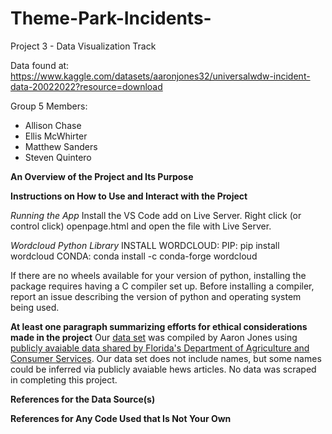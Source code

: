 # Theme-Park-Incidents-
Project 3 - Data Visualization Track

Data found at: https://www.kaggle.com/datasets/aaronjones32/universalwdw-incident-data-20022022?resource=download

Group 5 Members:
* Allison Chase
* Ellis McWhirter
* Matthew Sanders
* Steven Quintero


**An Overview of the Project and Its Purpose**



**Instructions on How to Use and Interact with the Project**

*Running the App*
Install the VS Code add on Live Server.
Right click (or control click) openpage.html and open the file with Live Server.

*Wordcloud Python Library*
INSTALL WORDCLOUD:
PIP: pip install wordcloud
CONDA: conda install -c conda-forge wordcloud

If there are no wheels available for your version of python, installing the package requires having a C compiler set up. Before installing a compiler, report an issue describing the version of python and operating system being used.

**At least one paragraph summarizing efforts for ethical considerations made in the project**
Our [data set](https://www.kaggle.com/datasets/aaronjones32/universalwdw-incident-data-20022022?resource=download) was compiled by Aaron Jones using [publicly avaiable data shared by Florida's Department of Agriculture and Consumer Services](https://ccmedia.fdacs.gov/content/download/81386/file/exempt-facilities-report-102022.pdf). 
Our data set does not include names, but some names could be inferred via publicly avaiable hews articles.
No data was scraped in completing this project. 

**References for the Data Source(s)**

**References for Any Code Used that Is Not Your Own**